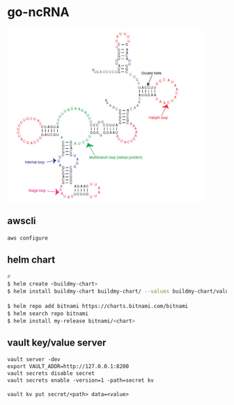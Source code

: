 # go-ncRNA


<img src="./doc/RNA_Lathe and_Eickbush-1997.jpg" />


## awscli
```bash
aws configure

```
## helm chart
```bash
# 
$ helm create <buildmy-chart>
$ helm install buildmy-chart buildmy-chart/ --values buildmy-chart/values.yaml

$ helm repo add bitnami https://charts.bitnami.com/bitnami
$ helm search repo bitnami
$ helm install my-release bitnami/<chart>
```

## vault key/value server
```
vault server -dev
export VAULT_ADDR=http://127.0.0.1:8200
vault secrets disable secret
vault secrets enable -version=1 -path=secret kv

vault kv put secret/<path> data=<value>
```